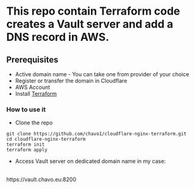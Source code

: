 # This repo contain Terraform code creates a Vault server and add a DNS record in AWS.
## Prerequisites

- Active domain name - You can take one from provider of your choice
- Register or transfer the domain in Cloudflare
- AWS Account
- Install [Terraform](https://www.terraform.io/)
### How to use it
- Clone the repo
```
git clone https://github.com/chavo1/cloudflare-nginx-terraform.git
cd cloudflare-nginx-terraform
terraform init
terraform apply
```
- Access Vault server on dedicated domain name in my case: 
</br>
https://vault.chavo.eu:8200
